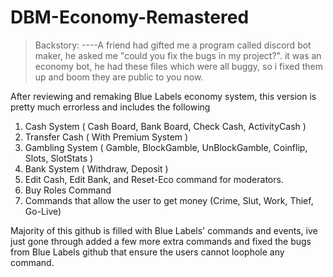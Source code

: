 # DBM-Economy-Remastered
> Backstory:
----A friend had gifted me a program called discord bot maker, he asked me "could you fix the bugs in my project?". it was an economy bot, he had these files which were all buggy, so i fixed them up and boom they are public to you now.

After reviewing and remaking Blue Labels economy system, this version is pretty much errorless and includes the following

1. Cash System ( Cash Board, Bank Board, Check Cash, ActivityCash )
2. Transfer Cash ( With Premium System )
3. Gambling System ( Gamble, BlockGamble, UnBlockGamble, Coinflip, Slots, SlotStats )
4. Bank System ( Withdraw, Deposit )
5. Edit Cash, Edit Bank, and Reset-Eco command for moderators.
6. Buy Roles Command
7. Commands that allow the user to get money (Crime, Slut, Work, Thief, Go-Live)

Majority of this github is filled with Blue Labels' commands and events, ive just gone through added a few more extra commands and fixed the bugs from Blue Labels github that ensure the users cannot loophole any command.

